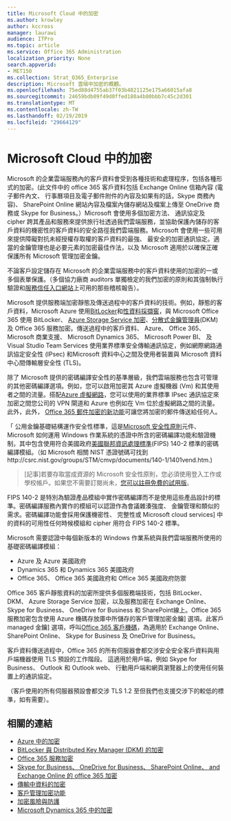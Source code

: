 ```yaml
---
title: Microsoft Cloud 中的加密
ms.author: krowley
author: kccross
manager: laurawi
audience: ITPro
ms.topic: article
ms.service: Office 365 Administration
localization_priority: None
search.appverid:
- MET150
ms.collection: Strat_O365_Enterprise
description: Microsoft 雲端中加密的概觀。
ms.openlocfilehash: 75ed88d4755ab37f03b4821125e175a66015afa8
ms.sourcegitcommit: 24659bdb09f49d0ffed180a4b80bbb7c45c2d301
ms.translationtype: MT
ms.contentlocale: zh-TW
ms.lasthandoff: 02/19/2019
ms.locfileid: "29664129"
---
```

# <a name="encryption-in-the-microsoft-cloud"></a>Microsoft Cloud 中的加密

Microsoft 的企業雲端服務內的客戶資料會受到各種技術和處理程序，包括各種形式的加密。(此文件中的 office 365 客戶資料包括 Exchange Online 信箱內容 (電子郵件內文、 行事曆項目及電子郵件附件的內容及如果有的話，Skype 商務內容)、 SharePoint Online 網站內容及檔案內儲存網站及檔案上傳至 OneDrive 商務或 Skype for Business。）Microsoft 會使用多個加密方法、 通訊協定及 cipher 跨其產品和服務來提供旅行社透過我們雲端服務，並協助保護內儲存的客戶資料的機密性的客戶資料的安全路徑我們雲端服務。Microsoft 會使用一些可用來提供障礙對抗未經授權存取權的客戶資料的最強、 最安全的加密通訊協定。適當的金鑰管理也是必要元素的加密最佳作法，以及 Microsoft 適用於以確保正確保護所有 Microsoft 管理加密金鑰。

不論客戶設定儲存在 Microsoft 的企業雲端服務中的客戶資料使用的加密的一或多個表單保護。（多個協力廠商 auditors 單獨檢定的我們加密的原則和其強制執行驗證和[服務信任入口網站](https://aka.ms/stp)上可用的那些稽核報告）。

Microsoft 提供服務端加密靜態及傳送過程中的客戶資料的技術。例如，靜態的客戶資料，Microsoft Azure 使用[BitLocker](https://docs.microsoft.com/windows/device-security/bitlocker/bitlocker-overview)和[性資料採擷窖](https://en.wikipedia.org/wiki/Dm-crypt)，與 Microsoft Office 365 使用 BitLocker、 [Azure Storage Service 加密](https://azure.microsoft.com/documentation/articles/storage-service-encryption/)、[分散式金鑰管理員](https://support.office.com/article/989ba10c-f73f-4efb-ad1b-af3322e5f376)(DKM) 及 Office 365 服務加密。傳送過程中的客戶資料、 Azure、 Office 365、 Microsoft 商業支援、 Microsoft Dynamics 365、 Microsoft Power BI、 及 Visual Studio Team Services 使用業界標準安全傳輸通訊協定，例如網際網路通訊協定安全性 (IPsec) 和Microsoft 資料中心之間及使用者裝置與 Microsoft 資料中心間傳輸層安全性 (TLS)。

除了 Microsoft 提供的密碼編譯安全性的基準層級，我們雲端服務也包含可管理的其他密碼編譯選項。例如，您可以啟用加密其 Azure 虛擬機器 (Vm) 和其使用者之間的流量。搭配[Azure 虛擬網路](https://azure.microsoft.com/services/virtual-network/)，您可以使用的業界標準 IPsec 通訊協定來加密之間您公司的 VPN 閘道和 Azure 也例如在 Vm 位於虛擬網路之間的流量。此外，此外， [Office 365 郵件加密的新功能](set-up-new-message-encryption-capabilities.md)可讓您將加密的郵件傳送給任何人。

「 公用金鑰基礎結構運作安全性標準，這是[Microsoft 安全性原則](https://servicetrust.microsoft.com/ViewPage/TrustDocuments?command=Download&downloadType=Document&downloadId=5868ecc8-50b7-4f91-b43f-640e2b99e86e&docTab=6d000410-c9e9-11e7-9a91-892aae8839ad_FAQ%20and%20White%20Papers)元件、 Microsoft 如何運用 Windows 作業系統的憑證中所含的密碼編譯功能和驗證機制，其中包含使用符合美國政府[美國聯邦資訊處理標準](http://csrc.nist.gov/publications/PubsFIPS.html)(FIPS) 140-2 標準的密碼編譯模組。（如 Microsoft 相關 NIST 憑證號碼可找到http://csrc.nist.gov/groups/STM/cmvp/documents/140-1/1401vend.htm.)

> [記事]若要存取當成資源的 Microsoft 安全性原則，您必須使用登入工作或學校帳戶。如果您不需要訂閱尚未，[您可以註冊免費的試用版](https://servicetrust.microsoft.com/Home/TrialSubscriptions)。

FIPS 140-2 是特別為驗證產品模組中實作密碼編譯而不是使用這些產品設計的標準。密碼編譯服務內實作的模組可以認證作為會議雜湊強度、 金鑰管理和類似的需求。密碼編譯功能會採用保護機密性、 完整性或 Microsoft cloud services] 中的資料的可用性任何時候模組和 cipher 用符合 FIPS 140-2 標準。

Microsoft 需要認證中每個新版本的 Windows 作業系統與我們雲端服務所使用的基礎密碼編譯模組：
- Azure 及 Azure 美國政府
- Dynamics 365 和 Dynamics 365 美國政府
- Office 365、 Office 365 美國政府和 Office 365 美國政府防禦

Office 365 客戶靜態資料的加密所提供多個服務端技術，包括 BitLocker、 DKM、 Azure Storage Service 加密，以及服務加密在 Exchange Online、 Skype for Business、 OneDrive for Business 和 SharePoint線上。Office 365 服務加密包含使用 Azure 機碼存放庫中所儲存的客戶管理加密金鑰] 選項。此客戶 managed 金鑰] 選項，呼叫[Office 365 客戶機碼](https://support.office.com/article/f2cd475a-e592-46cf-80a3-1bfb0fa17697)，為適用於 Exchange Online、 SharePoint Online、 Skype for Business 及 OneDrive for Business。

客戶資料傳送過程中，Office 365 的所有伺服器會都交涉安全安全客戶資料與用戶端機器使用 TLS 預設的工作階段。 這適用於用戶端，例如 Skype for Business、 Outlook 和 Outlook web、 行動用戶端和網頁瀏覽器上的使用任何裝置上的通訊協定。

（客戶使用的所有伺服器預設會都交涉 TLS 1.2 至但我們也支援交涉下的較低的標準，如有需要）。

## <a name="related-links"></a>相關的連結

- [Azure 中的加密](office-365-azure-encryption.md)
- [BitLocker 與 Distributed Key Manager (DKM) 的加密](office-365-bitlocker-and-distributed-key-manager-for-encryption.md)
- [Office 365 服務加密](office-365-service-encryption.md)
- [Skype for Business、 OneDrive for Business、 SharePoint Online、 and Exchange Online 的 office 365 加密](office-365-encryption-for-skype-onedrive-sharepoint-and-exchange.md)
- [傳輸中資料的加密](office-365-encryption-for-data-in-transit.md)
- [客戶管理加密功能](office-365-customer-managed-encryption-features.md)
- [加密風險與防護](office-365-encryption-risks-and-protections.md)
- [Microsoft Dynamics 365 中的加密](office-365-encryption-in-microsoft-dynamics-365.md)